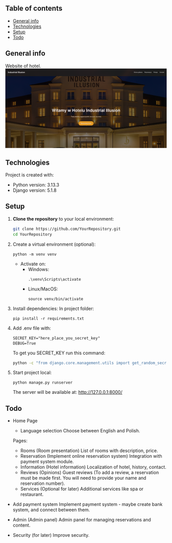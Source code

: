 ## Table of contents
* [General info](#general-info)
* [Technologies](#technologies)
* [Setup](#setup)
* [Todo](#todo)

## General info
Website of hotel.
<br>
![alt text](main_page.png)
	
## Technologies
Project is created with:
* Python version: 3.13.3
* Django version: 5.1.8
	
## Setup
1. **Clone the repository** to your local environment:
   ```bash
   git clone https://github.com/YourRepository.git
   cd YourRepository
   ```
2. Create a virtual environment (optional):
   ```
   python -m venv venv
   ```
   * Activate on:
     - Windows:
	     ```
	     .\venv\Scripts\activate
	     ```
     - Linux/MacOS:
	     ```
	     source venv/bin/activate
	     ```
3. Install dependencies:
   In project folder:
   ```
   pip install -r requirements.txt
   ```
4. Add .env file with:
   ```
   SECRET_KEY="here_place_you_secret_key"
   DEBUG=True
   ```
   To get you SECRET_KEY run this command:
   ```bash
   python -c "from django.core.management.utils import get_random_secret_key; print(get_random_secret_key())"
   ```
4. Start project local:
   ```
   python manage.py runserver
   ```
   The server will be available at: http://127.0.0.1:8000/


## Todo
- Home Page
    - Language selection
        Choose between English and Polish.

    Pages:
    - Rooms (Room presentation)
        List of rooms with description, price.
    - Reservation (Implement online reservation system)
        Integration with payment system module.
    - Information (Hotel information)
        Localization of hotel, history, contact.
    - Reviews (Opinions)
        Guest reviews (To add a review, a reservation must be made first. You will need to provide your name and reservation number).
    - Services (Optional for later)
        Additional services like spa or restaurant.

- Add payment system
    Implement payment system - maybe create bank system, and connect between them.
- Admin (Admin panel)
    Admin panel for managing reservations and content.
- Security (for later)
    Improve security.

